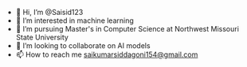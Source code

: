 - 👋 Hi, I’m @Saisid123
- 👀 I’m interested in machine learning
- 🌱 I’m pursuing Master's in Computer Science at Northwest Missouri State University
- 💞️ I’m looking to collaborate on AI models
- 📫 How to reach me saikumarsiddagoni154@gmail.com

<!---
Saisid123/Saisid123 is a ✨ special ✨ repository because its `README.md` (this file) appears on your GitHub profile.
You can click the Preview link to take a look at your changes.
--->
